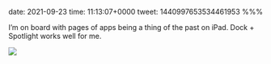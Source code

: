date: 2021-09-23
time: 11:13:07+0000
tweet: 1440997653534461953
%%%

I’m on board with pages of apps being a thing of the past on iPad. Dock + Spotlight works well for me.

![](E_9zuPdXoAEbA1K.jpg)
